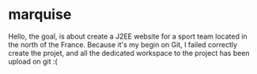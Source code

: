 # marquise

Hello, the goal, is about create a J2EE website for a sport team located in the north of the France.
Because it's my begin on Git, I failed correctly create the projet, and all the dedicated workspace to the project has been upload on git :(
